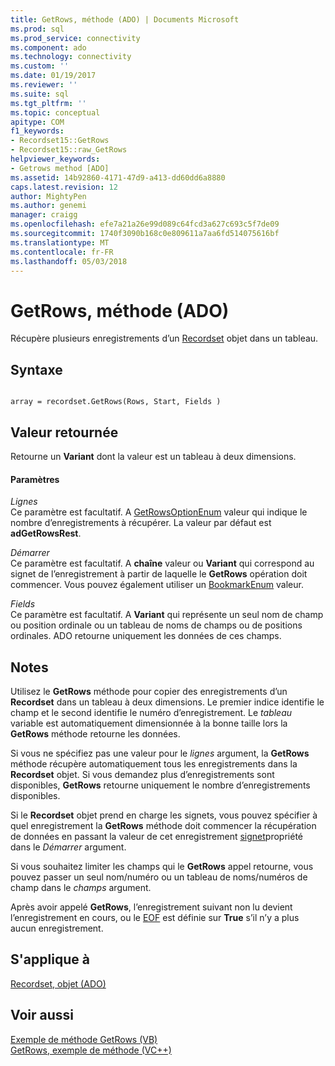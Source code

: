 ```yaml
---
title: GetRows, méthode (ADO) | Documents Microsoft
ms.prod: sql
ms.prod_service: connectivity
ms.component: ado
ms.technology: connectivity
ms.custom: ''
ms.date: 01/19/2017
ms.reviewer: ''
ms.suite: sql
ms.tgt_pltfrm: ''
ms.topic: conceptual
apitype: COM
f1_keywords:
- Recordset15::GetRows
- Recordset15::raw_GetRows
helpviewer_keywords:
- Getrows method [ADO]
ms.assetid: 14b92860-4171-47d9-a413-dd60dd6a8880
caps.latest.revision: 12
author: MightyPen
ms.author: genemi
manager: craigg
ms.openlocfilehash: efe7a21a26e99d089c64fcd3a627c693c5f7de09
ms.sourcegitcommit: 1740f3090b168c0e809611a7aa6fd514075616bf
ms.translationtype: MT
ms.contentlocale: fr-FR
ms.lasthandoff: 05/03/2018
---
```

# <a name="getrows-method-ado"></a>GetRows, méthode (ADO)
Récupère plusieurs enregistrements d’un [Recordset](../../../ado/reference/ado-api/recordset-object-ado.md) objet dans un tableau.  
  
## <a name="syntax"></a>Syntaxe  
  
```  
  
array = recordset.GetRows(Rows, Start, Fields )  
```  
  
## <a name="return-value"></a>Valeur retournée  
 Retourne un **Variant** dont la valeur est un tableau à deux dimensions.  
  
#### <a name="parameters"></a>Paramètres  
 *Lignes*  
 Ce paramètre est facultatif. A [GetRowsOptionEnum](../../../ado/reference/ado-api/getrowsoptionenum.md) valeur qui indique le nombre d’enregistrements à récupérer. La valeur par défaut est **adGetRowsRest**.  
  
 *Démarrer*  
 Ce paramètre est facultatif. A **chaîne** valeur ou **Variant** qui correspond au signet de l’enregistrement à partir de laquelle le **GetRows** opération doit commencer. Vous pouvez également utiliser un [BookmarkEnum](../../../ado/reference/ado-api/bookmarkenum.md) valeur.  
  
 *Fields*  
 Ce paramètre est facultatif. A **Variant** qui représente un seul nom de champ ou position ordinale ou un tableau de noms de champs ou de positions ordinales. ADO retourne uniquement les données de ces champs.  
  
## <a name="remarks"></a>Notes  
 Utilisez le **GetRows** méthode pour copier des enregistrements d’un **Recordset** dans un tableau à deux dimensions. Le premier indice identifie le champ et le second identifie le numéro d’enregistrement. Le *tableau* variable est automatiquement dimensionnée à la bonne taille lors la **GetRows** méthode retourne les données.  
  
 Si vous ne spécifiez pas une valeur pour le *lignes* argument, la **GetRows** méthode récupère automatiquement tous les enregistrements dans la **Recordset** objet. Si vous demandez plus d’enregistrements sont disponibles, **GetRows** retourne uniquement le nombre d’enregistrements disponibles.  
  
 Si le **Recordset** objet prend en charge les signets, vous pouvez spécifier à quel enregistrement la **GetRows** méthode doit commencer la récupération de données en passant la valeur de cet enregistrement [signet](../../../ado/reference/ado-api/bookmark-property-ado.md)propriété dans le *Démarrer* argument.  
  
 Si vous souhaitez limiter les champs qui le **GetRows** appel retourne, vous pouvez passer un seul nom/numéro ou un tableau de noms/numéros de champ dans le *champs* argument.  
  
 Après avoir appelé **GetRows**, l’enregistrement suivant non lu devient l’enregistrement en cours, ou le [EOF](../../../ado/reference/ado-api/bof-eof-properties-ado.md) est définie sur **True** s’il n’y a plus aucun enregistrement.  
  
## <a name="applies-to"></a>S'applique à  
 [Recordset, objet (ADO)](../../../ado/reference/ado-api/recordset-object-ado.md)  
  
## <a name="see-also"></a>Voir aussi  
 [Exemple de méthode GetRows (VB)](../../../ado/reference/ado-api/getrows-method-example-vb.md)   
 [GetRows, exemple de méthode (VC++)](../../../ado/reference/ado-api/getrows-method-example-vc.md)   
